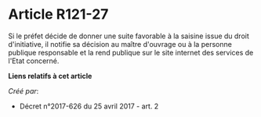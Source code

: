 # Article R121-27

Si le préfet décide de donner une suite favorable à la saisine issue du droit d'initiative, il notifie sa décision au maître
d'ouvrage ou à la personne publique responsable et la rend publique sur le site internet des services de l'Etat concerné.

**Liens relatifs à cet article**

_Créé par_:

  - Décret n°2017-626 du 25 avril 2017 - art. 2

